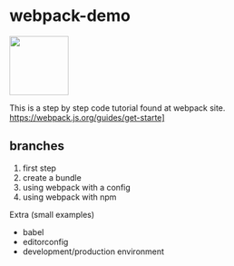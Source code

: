 # webpack-demo

<img src= "https://webpack.js.org/6bc5d8cf78d442a984e70195db059b69.svg" width=104>

This is a step by step code tutorial found at webpack site.
https://webpack.js.org/guides/get-starte]

## branches


1. first step
2. create a bundle
3. using webpack with a config
4. using webpack with npm

Extra (small examples)

* babel 
* editorconfig
* development/production environment
